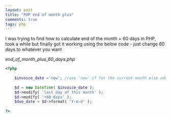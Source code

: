 ```yaml
---
layout: post
title: "PHP end of month plus"
comments: true
tags: php
---
```


I was trying to find how to calculate end of the month + 60 days in PHP,
took a while but finally got it working using the below code - just change 60 days to whatever you want

_end_of_month_plus_60_days.php_

``` php
<?php
 
    $invoice_date ='now'; //use 'now' if for the current month else add your data here
 
    $d = new DateTime( $invoice_date );
    $d->modify( 'last day of this month' );
    $d->modify( '+60 days' );
    $due_date = $d->format( 'Y-m-d' );
 
?>
```